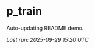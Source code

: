 # p_train

Auto-updating README demo.

<!--START_SECTION:status-->
_Last run: 2025-09-29 15:20 UTC_
<!--END_SECTION:status-->




















































































































































































































































































































































































































































































































































































































































































































































































































































































































































